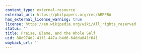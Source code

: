 ```yaml
---
content_type: external-resource
external_url: https://philpapers.org/rec/ARPPBA
has_external_license_warning: true
license: https://en.wikipedia.org/wiki/All_rights_reserved
status: ''
title: Praise, Blame, and the Whole Self
uid: 88d974d2-41f1-447a-b4d6-64dda041f641
wayback_url: ''
---
```

